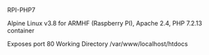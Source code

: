 RPI-PHP7

Alpine Linux v3.8 for ARMHF (Raspberry PI), Apache 2.4, PHP 7.2.13 container

Exposes port 80
Working Directory /var/www/localhost/htdocs



